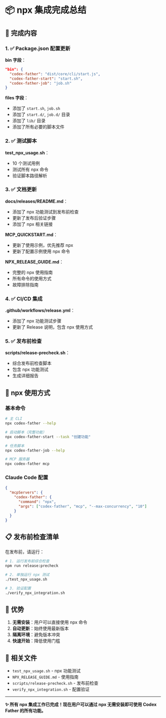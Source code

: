 # 📦 npx 集成完成总结

## 🎯 完成内容

### 1. ✅ Package.json 配置更新

**bin 字段**：
```json
"bin": {
  "codex-father": "dist/core/cli/start.js",
  "codex-father-start": "start.sh",
  "codex-father-job": "job.sh"
}
```

**files 字段**：
- 添加了 `start.sh`, `job.sh`
- 添加了 `start.d/`, `job.d/` 目录
- 添加了 `lib/` 目录
- 添加了所有必要的脚本文件

### 2. ✅ 测试脚本

**test_npx_usage.sh**：
- 10 个测试用例
- 测试所有 npx 命令
- 验证脚本路径解析

### 3. ✅ 文档更新

**docs/releases/README.md**：
- 添加了 npx 功能测试到发布前检查
- 更新了发布后验证步骤
- 添加了 npx 相关链接

**MCP_QUICKSTART.md**：
- 更新了使用示例，优先推荐 npx
- 更新了配置示例使用 npx 命令

**NPX_RELEASE_GUIDE.md**：
- 完整的 npx 使用指南
- 所有命令的使用方式
- 故障排除指南

### 4. ✅ CI/CD 集成

**.github/workflows/release.yml**：
- 添加了 npx 功能测试步骤
- 更新了 Release 说明，包含 npx 使用方式

### 5. ✅ 发布前检查

**scripts/release-precheck.sh**：
- 综合发布前检查脚本
- 包含 npx 功能测试
- 生成详细报告

## 🚀 npx 使用方式

### 基本命令
```bash
# 主 CLI
npx codex-father --help

# 启动脚本（完整功能）
npx codex-father-start --task "创建功能"

# 任务脚本
npx codex-father-job --help

# MCP 服务器
npx codex-father mcp
```

### Claude Code 配置
```json
{
  "mcpServers": {
    "codex-father": {
      "command": "npx",
      "args": ["codex-father", "mcp", "--max-concurrency", "10"]
    }
  }
}
```

## 📋 发布前检查清单

在发布前，请运行：

```bash
# 1. 运行发布前综合检查
npm run release:precheck

# 2. 单独运行 npx 测试
./test_npx_usage.sh

# 3. 验证配置
./verify_npx_integration.sh
```

## 🎉 优势

1. **无需安装**：用户可以直接使用 npx 命令
2. **自动更新**：始终使用最新版本
3. **隔离环境**：避免版本冲突
4. **快速开始**：降低使用门槛

## 🔗 相关文件

- `test_npx_usage.sh` - npx 功能测试
- `NPX_RELEASE_GUIDE.md` - 使用指南
- `scripts/release-precheck.sh` - 发布前检查
- `verify_npx_integration.sh` - 配置验证

---

**✨ 所有 npx 集成工作已完成！现在用户可以通过 npx 无需安装即可使用 Codex Father 的所有功能。**